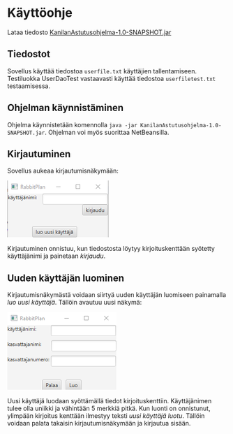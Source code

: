 # Käyttöohje

Lataa tiedosto [KanilanAstutusohjelma-1.0-SNAPSHOT.jar](https://github.com/kirsihel/ot-harjoitustyo/releases/tag/Viikko5)

## Tiedostot

Sovellus käyttää tiedostoa `userfile.txt` käyttäjien tallentamiseen. Testiluokka UserDaoTest vastaavasti käyttää tiedostoa `userfiletest.txt` testaamisessa.

## Ohjelman käynnistäminen

Ohjelma käynnistetään komennolla `java -jar KanilanAstutusohjelma-1.0-SNAPSHOT.jar`. Ohjelman voi myös suorittaa NetBeansilla.

## Kirjautuminen

Sovellus aukeaa kirjautumisnäkymään:

![Image](https://github.com/kirsihel/ot-harjoitustyo/blob/master/dokumentaatio/kirjautuminen.png)

Kirjautuminen onnistuu, kun tiedostosta löytyy kirjoituskenttään syötetty käyttäjänimi ja painetaan *kirjaudu*.

## Uuden käyttäjän luominen

Kirjautumisnäkymästä voidaan siirtyä uuden käyttäjän luomiseen painamalla *luo uusi käyttäjä*. Tällöin avautuu uusi näkymä:

![Image](https://github.com/kirsihel/ot-harjoitustyo/blob/master/dokumentaatio/uusikayttaja.png)

Uusi käyttäjä luodaan syöttämällä tiedot kirjoituskenttiin. Käyttäjänimen tulee olla uniikki ja vähintään 5 merkkiä pitkä. Kun luonti on onnistunut, 
ylimpään kirjoitus kenttään ilmestyy teksti *uusi käyttäjä luotu*. Tällöin voidaan palata takaisin kirjautumisnäkymään ja kirjautua sisään.

